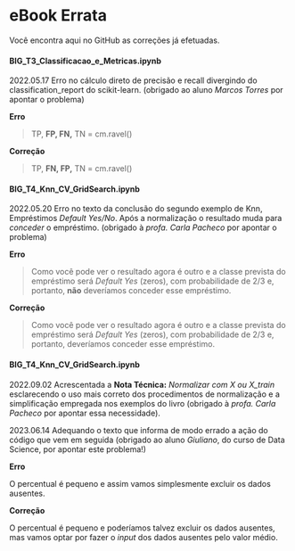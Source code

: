# eBook Errata

Você encontra aqui no GitHub as correções já efetuadas.

#### BIG_T3_Classificacao_e_Metricas.ipynb

2022.05.17 Erro no cálculo direto de precisão e recall divergindo do classification_report do scikit-learn. (obrigado ao aluno *Marcos Torres* por apontar o problema)

**Erro**

> TP, **FP, FN,** TN = cm.ravel()

**Correção** 

> TP, **FN, FP,** TN = cm.ravel()


#### BIG_T4_Knn_CV_GridSearch.ipynb

2022.05.20 Erro no texto da conclusão do segundo exemplo de Knn, Empréstimos *Default Yes/No*. Após a normalização o resultado muda para *conceder* o empréstimo. (obrigado à *profa. Carla Pacheco* por apontar o problema)

**Erro**

> Como você pode ver o resultado agora é outro e a classe prevista do empréstimo será *Default Yes* (zeros), com probabilidade de $2/3$ e, portanto, **não** deveríamos conceder esse empréstimo.  

**Correção** 

> Como você pode ver o resultado agora é outro e a classe prevista do empréstimo será *Default Yes* (zeros), com probabilidade de $2/3$ e, portanto, deveríamos conceder esse empréstimo.  

#### BIG_T4_Knn_CV_GridSearch.ipynb

2022.09.02 Acrescentada a **Nota Técnica:** *Normalizar com X ou X_train* esclarecendo o uso mais correto dos procedimentos de normalização e a simplificação empregada nos exemplos do livro (obrigado à *profa. Carla Pacheco* por apontar essa necessidade).

2023.06.14 Adequando o texto que informa de modo errado a ação do código que vem em seguida (obrigado ao aluno *Giuliano*, do curso de Data Science, por apontar este problema!) 

**Erro** 

O percentual é pequeno e assim vamos simplesmente excluir os dados ausentes.

**Correção** 

O percentual é pequeno e poderíamos talvez excluir os dados ausentes, mas vamos optar por fazer o *input* dos dados ausentes pelo valor médio.



